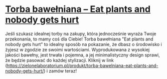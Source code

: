 # [Torba bawełniana – Eat plants and nobody gets hurt](https://zielonelaboratorium.pl/produkt/torba-bawelniana-eat-plants-and-nobody-gets-hurt/)

Jeśli szukasz idealnej torby na zakupy, która jednocześnie wyraża Twoje przekonania, to mamy coś dla Ciebie! Torba bawełniana "Eat plants and nobody gets hurt" to idealny sposób na pokazanie, że dbasz o środowisko i żyjesz w zgodzie ze swoimi wartościami. Wyprodukowana z wysokiej jakości bawełny, jest trwała i pojemna, a jej minimalistyczny design sprawi, że będzie pasować do każdej stylizacji. Kliknij w link (https://zielonelaboratorium.pl/produkt/torba-bawelniana-eat-plants-and-nobody-gets-hurt/) i zamów teraz!
